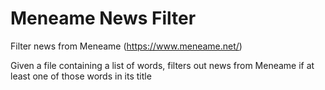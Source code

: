 # Meneame News Filter
Filter news from Meneame (https://www.meneame.net/)

Given a file containing a list of words, filters out news from Meneame if at least one of those words in its title
